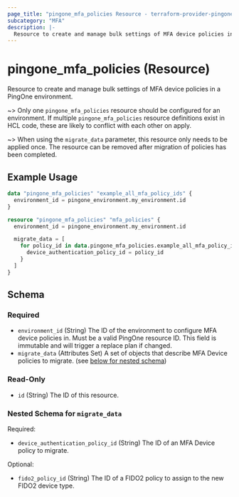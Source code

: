 ```yaml
---
page_title: "pingone_mfa_policies Resource - terraform-provider-pingone"
subcategory: "MFA"
description: |-
  Resource to create and manage bulk settings of MFA device policies in a PingOne environment.
---
```


# pingone_mfa_policies (Resource)

Resource to create and manage bulk settings of MFA device policies in a PingOne environment.

~> Only one `pingone_mfa_policies` resource should be configured for an environment.  If multiple `pingone_mfa_policies` resource definitions exist in HCL code, these are likely to conflict with each other on apply.

~> When using the `migrate_data` parameter, this resource only needs to be applied once.  The resource can be removed after migration of policies has been completed.

## Example Usage

```terraform
data "pingone_mfa_policies" "example_all_mfa_policy_ids" {
  environment_id = pingone_environment.my_environment.id
}

resource "pingone_mfa_policies" "mfa_policies" {
  environment_id = pingone_environment.my_environment.id

  migrate_data = [
    for policy_id in data.pingone_mfa_policies.example_all_mfa_policy_ids.ids : {
      device_authentication_policy_id = policy_id
    }
  ]
}
```

<!-- schema generated by tfplugindocs -->
## Schema

### Required

- `environment_id` (String) The ID of the environment to configure MFA device policies in.  Must be a valid PingOne resource ID.  This field is immutable and will trigger a replace plan if changed.
- `migrate_data` (Attributes Set) A set of objects that describe MFA Device policies to migrate. (see [below for nested schema](#nestedatt--migrate_data))

### Read-Only

- `id` (String) The ID of this resource.

<a id="nestedatt--migrate_data"></a>
### Nested Schema for `migrate_data`

Required:

- `device_authentication_policy_id` (String) The ID of an MFA Device policy to migrate.

Optional:

- `fido2_policy_id` (String) The ID of a FIDO2 policy to assign to the new FIDO2 device type.


